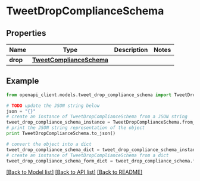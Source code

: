 # TweetDropComplianceSchema


## Properties
Name | Type | Description | Notes
------------ | ------------- | ------------- | -------------
**drop** | [**TweetComplianceSchema**](TweetComplianceSchema.md) |  | 

## Example

```python
from openapi_client.models.tweet_drop_compliance_schema import TweetDropComplianceSchema

# TODO update the JSON string below
json = "{}"
# create an instance of TweetDropComplianceSchema from a JSON string
tweet_drop_compliance_schema_instance = TweetDropComplianceSchema.from_json(json)
# print the JSON string representation of the object
print TweetDropComplianceSchema.to_json()

# convert the object into a dict
tweet_drop_compliance_schema_dict = tweet_drop_compliance_schema_instance.to_dict()
# create an instance of TweetDropComplianceSchema from a dict
tweet_drop_compliance_schema_form_dict = tweet_drop_compliance_schema.from_dict(tweet_drop_compliance_schema_dict)
```
[[Back to Model list]](../README.md#documentation-for-models) [[Back to API list]](../README.md#documentation-for-api-endpoints) [[Back to README]](../README.md)


